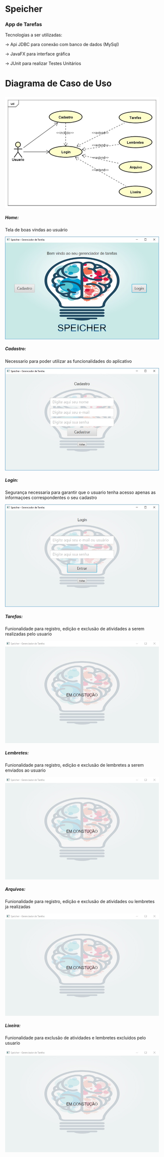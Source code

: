 # Speicher
  
### App de Tarefas

Tecnologias a ser utilizadas:<p>
-> Api JDBC para conexão com banco de dados (MySql)<p>
-> JavaFX para interface gráfica<p>
-> JUnit para realizar Testes Unitários<p>

# Diagrama de Caso de Uso<p>
<img src="https://raw.githubusercontent.com/RenanNovak/Speicher/master/imagens/diagrama.jpg"/> <p>

##### Home:<p>
Tela de boas vindas ao usuário<p>
<img src="https://raw.githubusercontent.com/RenanNovak/Speicher/master/imagens/home.jpg"/> <p>  
##### Cadastro:<p>
Necessario para poder utilizar as funcionalidades do aplicativo<p>
<img src="https://raw.githubusercontent.com/RenanNovak/Speicher/master/imagens/cadastro.jpg"/> <p>
##### Login:<p>
Segurança necessaria para garantir que o usuario tenha acesso apenas as informaçoes correspondentes o seu cadastro<p>
<img src="https://raw.githubusercontent.com/RenanNovak/Speicher/master/imagens/login.jpg"/> <p>
##### Tarefas:<p>
Funionalidade para registro, edição e exclusão de atividades a serem realizadas pelo usuario<p>
<img src="https://raw.githubusercontent.com/RenanNovak/Speicher/master/imagens/construcao.jpg"/> <p>
##### Lembretes:<p>
Funionalidade para registro, edição e exclusão de lembretes a serem enviados ao usuario<p>
<img src="https://raw.githubusercontent.com/RenanNovak/Speicher/master/imagens/construcao.jpg"/> <p>
##### Arquivos:<p>
Funionalidade para registro, edição e exclusão de atividades ou lembretes ja realizadas<p>
<img src="https://raw.githubusercontent.com/RenanNovak/Speicher/master/imagens/construcao.jpg"/> <p>
##### Lixeira:<p>
Funionalidade para exclusão de atividades e lembretes excluidos pelo usuario<p>
<img src="https://raw.githubusercontent.com/RenanNovak/Speicher/master/imagens/construcao.jpg"/> <p>

